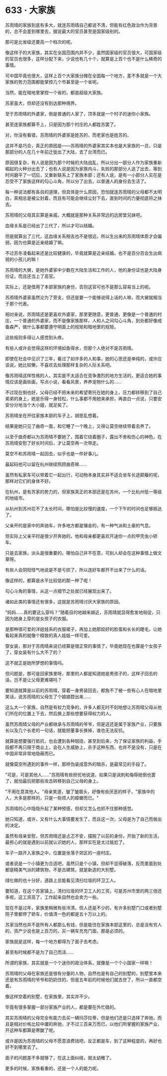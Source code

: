 <link rel="stylesheet" href="../styles/text.css" />
<h1>633 · 大家族</h1>

苏雨晴的家族到底有多大，就连苏雨晴自己都说不清，但能有红色政治作为背景的，总不会差到哪里去，据说最大的官员甚至是国家级别的。

那可是比省级还要高一个档次的呢。

像这样子的大家族，其实在全国范围内并不少，虽然国家级的官员很大，可国家级的官员也很多，这样分配下来，少说也有几十个，就算是上百个也不是什么稀奇的事情。

可中国毕竟也很大，这样上百个大家族分摊在全国每一个地方，差不多就是一个大家族的势力范围都能掌控几个市甚至是一个省呢。

当然，能在暗地里掌控一个省的，都是超级大家族。

苏家虽大，但却还没有到达那种境界。

至于苏雨晴的外婆家，倒是普通的人家了，顶多就是一个村子的迷你小家族。

甚至连家族都算不上，只是因为那个村庄的人都姓苏罢了。

对，你没有看错，苏雨晴的外婆家是姓苏的，而老家也是姓苏的。

这并不是巧合，真正的原因是——苏雨晴的外婆家其实本也是大家族的一员，只是那部分的人在几十年前迁徙出了大陆，去了台湾而已。

原因很复杂，有人说是因为那个时候的大陆战乱，所以分出一部分人作为家族重新崛起的火种分出去了；也有人说是因为家族内斗，失败的那部分人逃了出去，等到时间磨平了一切后，又重新联系上了家族本部；还有人说，是有一小部分人实在是忍受不了家族这样的勾心斗角，所以分了出去，以普通人的身份去生活了。

每一种说法都有各自的道理，但具体是什么原因，恐怕就连苏雨晴的父母都不太明白，真相总是被尘封着，而且有可能会继续尘封下去，直到时间的力量彻底将之抹去。

苏雨晴的父母其实算是亲戚，大概就是那种关系非常远的远房堂兄妹吧。

血缘关系是已经出了三代了，所以才可以结婚。

但是就算出了三代，这血缘关系相去也不是很远，所以生出来的苏雨晴体质才会偏弱，因为也算是近亲结婚了嘛。

不过苏冬凌看起来还是比较健康的，毕竟就算是近亲结婚，也不是百分百会生出病弱的小孩儿的嘛！

苏雨晴的大舅，是她外婆家中少数在大陆生活和工作的人，他的身份证也是大陆身份证，而且还当上了高官。

实际上，还是借用了本部家族的身份，否则这官可也不是那么容易当上的呢。

苏雨晴外婆家虽然沦为了旁支，但还是要一个能够说得上话的人嘛，而大舅就相当于那个代表。

相对来说，苏雨晴还是更喜欢外婆家，那里更随意，更普通，更像是一个普通的村庄，一个普通的外婆家，而不是像家族那样，人和人之间勾心斗角，到处都好像戒备森严，做什么事都要遵守明面上的规矩和暗地里的规矩。

这些规则多得让人感觉到头疼。

有些人或许会觉得这样的环境如鱼得水，但那个人绝对不是苏雨晴。

即使在社会中见识了三年，看过了如许多的人和事，她的心思还是单纯的，或许应该说，她比较懒，不喜欢去处理那样复杂的人际关系吧。

像苏雨晴这样性格的人，其实是不太适合在竞争激烈的地方生活的，更适合她的事情应该是画些画，写点小说，看看风景，养养宠物什么的……

不过现在倒也好，父母已经不把未来的希望寄托在她的身上，压力都转移到了自己弟弟的身上，她是乐得一身轻松，什么事都不用她来承担，再直白一点说，只要安安分分地当个大小姐，就足矣了。

苏雨晴坐在开往家族本部的车子上，胡思乱想着。

结果是她只见了曲奇一面，和它睡了一个晚上，又得让莫空继续带着去养了。

以至于曲奇都以为苏雨晴不要她了，围着它绕着圈子，露出不舍和伤心的神色，在苏雨晴安慰了好长时间后，才让莫空再一次带走。

莫空不和苏雨晴一起回去，似乎也是一件好事儿。

最起码他可以留在杭州继续照顾曲奇嘛……

虽然有私家车可以带着它一起出行，可动物本身其实并不适合坐车长途颠簸的呢，那样对它们的身体不好。

在杭州，是有苏家的势力的，但家族真正的本部还是在苏州，一个比杭州低一等级的地级市。

从杭州到苏州花不了太长时间，哪怕是比较慢的速度，一个下午的时间也足够抵达了。

父亲开的是家中的奔驰车，许多地方都是镶金的，有一种气派和土豪的气息。

但实际上父亲平时是很少开奔驰的，他和母亲都更喜欢开迷你一点的甲壳虫小轿车。

只是去家族，派头是很重要的，哪怕自己并不在意，可别人却会在这种事情上做文章呀。

有些人会阴阳怪气地说是不是亏损了，所以连好车都开不出来了什么的话。

像这样的，都算是水平比较低的那一种了呢！

勾心斗角的事情，从这一点细节之处就已经展现出来了。

诸如此类的事情还有很多，这就是苏雨晴讨厌大家族的原因。

"妈妈……真的要这么穿吗？"随着目的地越来越近，苏雨晴就显得愈发地局促，只因为她身上穿的是女孩子的衣服。

是那种很可爱的洋娃娃系的衣服裙子，再加上她那姣好的脸蛋和长长的睫毛，让她看起来真的就像个精致的真人娃娃一样可爱。

穿女装，那对于苏雨晴来说已经算是很正常的事情了，毕竟她现在也算是个女孩子了，穿女装有什么大不了的？

这不就正是她所梦想的事情吗。

但问题是，那可是回家族里呀，那里的人都是知道她是男孩子的，这样子回去的话，岂不是让父母更难堪吗？

要知道就算是以前的苏雨晴，穿着一身男装回去，都免不了被一些有心人在暗地里笑话，说苏雨晴的父母生了个娘娘腔出来……

这么大一个家族，自然是有权力竞争的，许多人都无时不刻地想让苏雨晴父母从他们所在的位置上下去，然后换上那些想要获得权力的人。

虽然苏雨晴父母的产业都继承与苏雨晴的爷爷，但是这还是属于家族产业，只要族长以及几个长老的一句话，就能把董事长换掉，谁也无法反抗。

就算是想要强行抵抗，也会遭到各种阻挠，甚至到后来，为了保证家族的利益，手段都不再只限于商业上，会在人生威胁上，杀手这种东西，也并不是没有，只是在中国非常非常地隐蔽而已。

就像莫空所遇到的事件一样，那样伪装成意外的暗杀，是最常见的手段了。

"可是，可是其他人……"苏雨晴有些担忧地说道，如果只是讽刺和侮辱她倒也罢了，就怕最后把那些攻击转移到自己父母的身上。

"不用在意其他人。"母亲笑道，皱了皱眉头，好像有些厌恶的样子，"家族中的人，大多是那样的，只是一些烦人的蟑螂而已。"

苏雨晴的心中隐隐升起了某种预感，但却又怎么也抓不住那种感觉。

她只知道，或许，又有什么大事情要发生了，而且这一次，父母是为了自己而做出的决定。

虽然有母亲安慰，但苏雨晴还是忐忑不安，摆脱了以前的身份，开始了新的生活，最担心的就是遇到以前就认识她的人，那样实在是太过尴尬了。

车子一路开入家族之中，位置是坐落于郊区的一座村庄。

或者说是一个小镇更为合适吧，虽然只是个小镇，但却不显得破落，反而里面到处都是精美气派的建筑物，不是古建筑，就是新造的大别墅。

绿化做的也十分好，道路上总能看见清扫垃圾的环卫工人。

要知道，在这个苏家镇上，清扫垃圾的环卫工人的工资，可是苏州市里的两三倍还多呢，这工资高了，工作起来自然也会卖力一些。

现在不是过年，家族里稍微有些冷清，但人还是不少的，有许多别墅门口或者别墅院子里都停了轿车，价值清一色的都是五十万以上的。

苏家当然也并不是所有人都那么有钱，但是能住在家族本部这里的，总是没有穷人的，资产少说也是上百万的，买一辆车充充门面，那是必须的。

家族就是这样，每一个地方都得为了面子去考虑。

甚至有时候都不是为了自己而活……

所谓的家族，其实就是一个个迷你的政治体系，就像是一个个小国家一样嘛！

苏雨晴的父母在家族还是很有分量的人物，自然也是有自己的别墅的，别墅里本来还是有苏雨晴的爷爷和奶奶住的，但是五年前的时候他们就去世了，所以一直都空着。

像这样空着的别墅，在家族里，其实并不少。

毕竟有很多掌握一部分家族产业的人，都是要在外忙碌的。

其实苏雨晴的父母完全有能力去买一辆玛莎拉蒂，但是他们还是只选择了奔驰，而且是相对价格比较中庸的奔驰，才不过三百来万而已，以他们所掌握的家族产业，开这种车都算是寒酸了呢。

或许是因为苏雨晴的父母不愿意浪费钱吧，反正都是车，到了这种程度的，再好也好不到哪里去了。

面子的问题差不多就够了，在这上面纠结，就太幼稚了。

更多的时候，家族看重的，还是一个人的能力呢。
